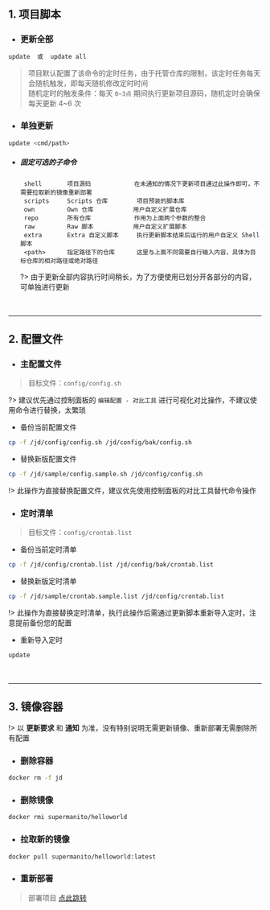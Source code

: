 ## 1. 项目脚本

- ### 更新全部
```bash
update  或  update all
```
> 项目默认配置了该命令的定时任务，由于托管仓库的限制，该定时任务每天会随机触发，即每天随机修改定时时间\
> 随机定时的触发条件：每天 `0~3点` 期间执行更新项目源码，随机定时会确保每天更新 4~6 次

- ### 单独更新
```bash
update <cmd/path>
```
- ##### 固定可选的子命令

       shell       项目源码            在未通知的情况下更新项目通过此操作即可，不需要拉取新的镜像重新部署
       scripts     Scripts 仓库        项目预装的脚本库
       own         Own 仓库           用户自定义扩展仓库
       repo        所有仓库            作用为上面两个参数的整合
       raw         Raw 脚本           用户自定义扩展脚本
       extra       Extra 自定义脚本     执行更新脚本结束后运行的用户自定义 Shell 脚本
       <path>      指定路径下的仓库      这里与上面不同需要自行输入内容，具体为目标仓库的相对路径或绝对路径

  ?> 由于更新全部内容执行时间稍长，为了方便使用已划分开各部分的内容，可单独进行更新

ㅤ

***

## 2. 配置文件

- ### 主配置文件
> 目标文件：`config/config.sh`

?> 建议优先通过控制面板的 `编辑配置 - 对比工具` 进行可视化对比操作，不建议使用命令进行替换，太繁琐

-  备份当前配置文件

```bash
cp -f /jd/config/config.sh /jd/config/bak/config.sh
```

-  替换新版配置文件

```bash
cp -f /jd/sample/config.sample.sh /jd/config/config.sh
```
!> 此操作为直接替换配置文件，建议优先使用控制面板的对比工具替代命令操作

- ### 定时清单
> 目标文件：`config/crontab.list`

  -  备份当前定时清单

```bash
cp -f /jd/config/crontab.list /jd/config/bak/crontab.list
```

 -  替换新版定时清单

```bash
cp -f /jd/sample/crontab.sample.list /jd/config/crontab.list
```
!> 此操作为直接替换定时清单，执行此操作后需通过更新脚本重新导入定时，注意提前备份您的配置

 -  重新导入定时

```bash
update
```

ㅤ

***

## 3. 镜像容器
!> 以 **更新要求** 和 **通知** 为准，没有特别说明无需更新镜像、重新部署无需删除所有配置

- ### 删除容器
```bash
docker rm -f jd
```

- ### 删除镜像
```bash
docker rmi supermanito/helloworld
```

- ### 拉取新的镜像
```bash
docker pull supermanito/helloworld:latest
```

- ### 重新部署
> 部署项目 [点此跳转](./src/deploy/部署项目.md)
